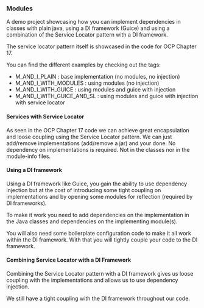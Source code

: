 ### Modules

A demo project showcasing how you can implement dependencies in classes with plain
java, using a DI framework (Guice) and using a combination of the Service Locator
pattern with a DI framework.

The service locator pattern itself is showcased in the code for OCP Chapter 17.

You can find the different examples by checking out the tags:
- M_AND_I_PLAIN             : base implementation (no modules, no injection)
- M_AND_I_WITH_MODULES      : using modules (no injection)
- M_AND_I_WITH_GUICE        : using modules and guice with injection
- M_AND_I_WITH_GUICE_AND_SL : using modules and guice with injection with service locator

#### Services with Service Locator

As seen in the OCP Chapter 17 code we can achieve great encapsulation and loose coupling
using the Service Locator pattern. We can just add/remove implementations (add/remove a jar)
and your done. No dependency on implementations is required. Not in the classes nor in the
module-info files.

#### Using a DI framework

Using a DI framework like Guice, you gain the ability to use dependency injection
but at the cost of introducing some tight coupling on implementations and 
by opening some modules for reflection (required by DI frameworks).

To make it work you need to add dependencies on the implementation in the Java classes
and dependencies on the implementing module(s).

You will also need some boilerplate configuration code to make it all work within
the DI framework. With that you will tightly couple your code to the DI framework.

#### Combining Service Locator with a DI Framework

Combining the Service Locator pattern with a DI framework gives us loose coupling with
the implementations and allows us to use dependency injection.

We still have a tight coupling with the DI framework throughout our code.

